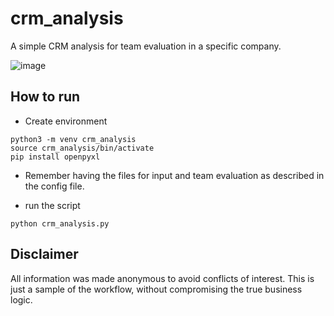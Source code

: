 # crm_analysis

A simple CRM analysis for team evaluation in a specific company.

![image](https://user-images.githubusercontent.com/18086414/139876501-25138d9d-d9b8-430a-ba79-b555cabffb8b.png)

## How to run

* Create environment

```
python3 -m venv crm_analysis
source crm_analysis/bin/activate
pip install openpyxl
```

* Remember having the files for input and team evaluation as described in the config file.

* run the script
```
python crm_analysis.py
```

## Disclaimer

All information was made anonymous to avoid conflicts of interest. This is just a sample of the workflow, without compromising the true business logic.
